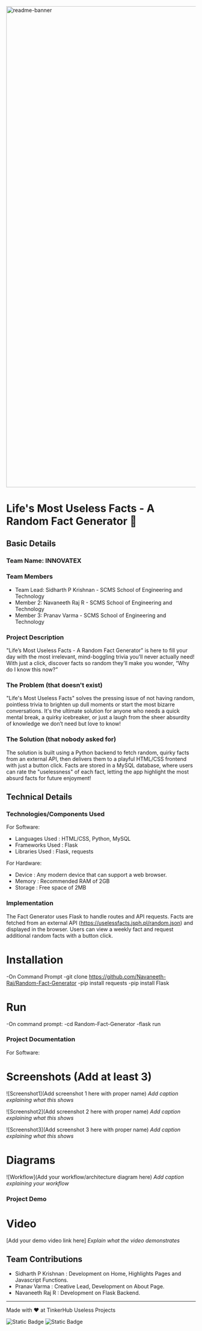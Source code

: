 <img width="1280" alt="readme-banner" src="https://github.com/user-attachments/assets/35332e92-44cb-425b-9dff-27bcf1023c6c">

# Life's Most Useless Facts - A Random Fact Generator 🎯


## Basic Details
### Team Name: INNOVATEX


### Team Members
- Team Lead: Sidharth P Krishnan - SCMS School of Engineering and Technology
- Member 2: Navaneeth Raj R - SCMS School of Engineering and Technology
- Member 3: Pranav Varma - SCMS School of Engineering and Technology

### Project Description
"Life’s Most Useless Facts - A Random Fact Generator" is here to fill your day with the most irrelevant, mind-boggling trivia you’ll never actually need! With just a click, discover facts so random they’ll make you wonder, “Why do I know this now?”

### The Problem (that doesn't exist)
"Life's Most Useless Facts" solves the pressing issue of not having random, pointless trivia to brighten up dull moments or start the most bizarre conversations. It's the ultimate solution for anyone who needs a quick mental break, a quirky icebreaker, or just a laugh from the sheer absurdity of knowledge we don’t need but love to know!

### The Solution (that nobody asked for)
The solution is built using a Python backend to fetch random, quirky facts from an external API, then delivers them to a playful HTML/CSS frontend with just a button click. Facts are stored in a MySQL database, where users can rate the "uselessness" of each fact, letting the app highlight the most absurd facts for future enjoyment!

## Technical Details
### Technologies/Components Used
For Software:
- Languages Used : HTML/CSS, Python, MySQL
- Frameworks Used : Flask
- Libraries Used : Flask, requests

For Hardware:
- Device : Any modern device that can support a web browser.
- Memory : Recommended RAM of 2GB
- Storage : Free space of 2MB

### Implementation
The Fact Generator uses Flask to handle routes and API requests. Facts are fetched from an external API (https://uselessfacts.jsph.pl/random.json) and displayed in the browser. Users can view a weekly fact and request additional random facts with a button click.
# Installation
-On Command Prompt
-git clone https://github.com/Navaneeth-Raj/Random-Fact-Generator
-pip install requests
-pip install Flask

# Run
-On command prompt:
-cd Random-Fact-Generator
-flask run

### Project Documentation
For Software:

# Screenshots (Add at least 3)
![Screenshot1](Add screenshot 1 here with proper name)
*Add caption explaining what this shows*

![Screenshot2](Add screenshot 2 here with proper name)
*Add caption explaining what this shows*

![Screenshot3](Add screenshot 3 here with proper name)
*Add caption explaining what this shows*

# Diagrams
![Workflow](Add your workflow/architecture diagram here)
*Add caption explaining your workflow*

### Project Demo
# Video
[Add your demo video link here]
*Explain what the video demonstrates*

## Team Contributions
- Sidharth P Krishnan : Development on Home, Highlights Pages and Javascript Functions.
- Pranav Varma : Creative Lead, Development on About Page.
- Navaneeth Raj R : Development on Flask Backend.

---
Made with ❤️ at TinkerHub Useless Projects 

![Static Badge](https://img.shields.io/badge/TinkerHub-24?color=%23000000&link=https%3A%2F%2Fwww.tinkerhub.org%2F)
![Static Badge](https://img.shields.io/badge/UselessProject--24-24?link=https%3A%2F%2Fwww.tinkerhub.org%2Fevents%2FQ2Q1TQKX6Q%2FUseless%2520Projects)
